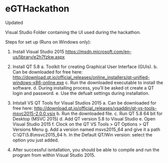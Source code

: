 # eGTHackathon

Updated 

Visual Studio Folder containing the UI used during the hackathon.

Steps for set up (Runs on Windows only):

1. Install Visual Studio 2015
https://msdn.microsoft.com/en-us/library/e2h7fzkw.aspx

2. Install QT 5.8
a. Toolkit for creating Graphical User Interface (GUIs).
b. Can be downloaded for free here:
http://download.qt.io/official_releases/online_installers/qt-unified-windows-x86-online.exe
c. Run the downloaded executable to install the software.
d. During installing process, you'll be asked ot create a QT login and password.
e. Use the defualt settings during installation.

3. Intstall VS QT Tools for Visual Studios 2015
a. Can be downloaded for free here:
http://download.qt.io/official_releases/vsaddin/qt-vs-tools-msvc2015-2.0.0.vsix
b. Run the downloaded file.
c. Run QT 5.8 64 bit for Desktop (MSVC  2015)
d. Add QT version 5.8 to Visual Studio
e. Open Visual Studio 2015
f. Clock on the QT VS Tools > QT Options > QT Versions Menu
g. Add a version named msvs2015_64 and give it a path C:\QT\5.8\msvc2015_64
h. In the Default QT/Win version: select the option you just added.
          
4. After successful isntallation, you should be able to compile and run the program from within Visual Studio 2015.
